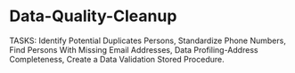 # Data-Quality-Cleanup
TASKS: Identify Potential Duplicates Persons, Standardize Phone Numbers, Find Persons With Missing Email Addresses, Data Profiling-Address Completeness, Create a Data Validation Stored Procedure.
